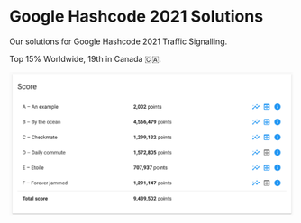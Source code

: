 # Google Hashcode 2021 Solutions

Our solutions for Google Hashcode 2021 Traffic Signalling.

Top 15% Worldwide, 19th in Canada 🇨🇦.

![Our score](/score.png)
